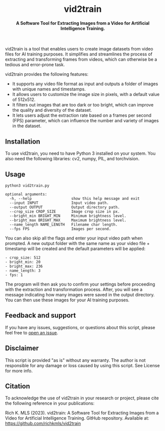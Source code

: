 <h1 align="center">vid2train</h1>

#### <p align="center">A Software Tool for Extracting Images from a Video for Artificial Intelligence Training.</p><br>

vid2train is a tool that enables users to create image datasets from video files for AI training purposes. It simplifies and streamlines the process of extracting and transforming frames from videos, which can otherwise be a tedious and error-prone task. 

vid2train provides the following features:

- It supports any video file format as input and outputs a folder of images with unique names and timestamps.
- It allows users to customize the image size in pixels, with a default value of 512x512.
- It filters out images that are too dark or too bright, which can improve the quality and diversity of the dataset.
- It lets users adjust the extraction rate based on a frames per second (FPS) parameter, which can influence the number and variety of images in the dataset.

## Installation

To use vid2train, you need to have Python 3 installed on your system. You also need the following libraries: cv2, numpy, PIL, and torchvision.

## Usage

```
python3 vid2train.py

optional arguments:
  -h, --help                  show this help message and exit
  --input INPUT               Input video path.
  --output OUTPUT             Output directory path.
  --crop_size CROP_SIZE       Image crop size in px.                      
  --bright_min BRIGHT_MIN     Minimum brightness level.
  --bright_max BRIGHT_MAX     Maximum brightness level.                  
  --name_length NAME_LENGTH   Filename char length.
  --fps FPS                   Images per second.
```

You can also skip all the flags and enter your input video path when prompted. A new output folder with the same name as your video file + timestamp will be created and the default parameters will be applied:

```
- crop_size: 512
- bright_min: 20
- bright_max: 236
- name_length: 3
- fps: 1
```

The program will then ask you to confirm your settings before proceeding with the extraction and transformation process. After, you will see a message indicating how many images were saved in the output directory. You can then use these images for your AI training purposes.

## Feedback and support

If you have any issues, suggestions, or questions about this script, please feel free to [open an issue](https://github.com/richkmls/vid2train/issues).

## Disclaimer

This script is provided "as is" without any warranty. The author is not responsible for any damage or loss caused by using this script. 
See License for more info.

## Citation
To acknowledge the use of vid2train in your research or project, please cite the following reference in your publications:

Rich K. MLS (2023). vid2train: A Software Tool for Extracting Images from a Video for Artificial Intelligence Training. GitHub repository. Available at: https://github.com/richkmls/vid2train
